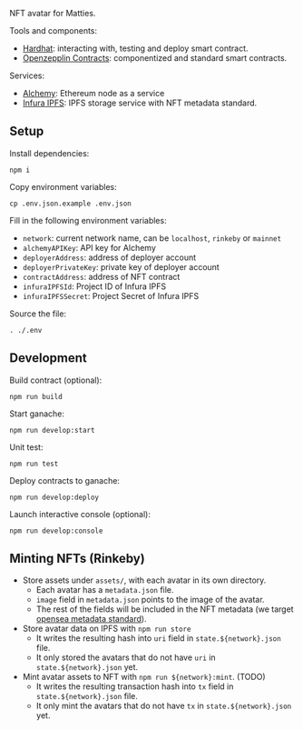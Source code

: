 NFT avatar for Matties.

Tools and components:

- [Hardhat](https://hardhat.org/): interacting with, testing and deploy smart contract.
- [Openzepplin Contracts](https://github.com/OpenZeppelin/openzeppelin-contracts): componentized and standard smart contracts.

Services:

- [Alchemy](https://www.alchemy.com/): Ethereum node as a service
- [Infura IPFS](https://infura.io/product/ipfs): IPFS storage service with NFT metadata standard.

## Setup

Install dependencies:

```
npm i
```

Copy environment variables:

```
cp .env.json.example .env.json
```

Fill in the following environment variables:

- `network`: current network name, can be `localhost`, `rinkeby` or `mainnet`
- `alchemyAPIKey`: API key for Alchemy
- `deployerAddress`: address of deployer account
- `deployerPrivateKey`: private key of deployer account
- `contractAddress`: address of NFT contract
- `infuraIPFSId`: Project ID of Infura IPFS
- `infuraIPFSSecret`: Project Secret of Infura IPFS

Source the file:

```
. ./.env
```

## Development

Build contract (optional):

```
npm run build
```

Start ganache:

```
npm run develop:start
```

Unit test:

```
npm run test
```

Deploy contracts to ganache:

```
npm run develop:deploy
```

Launch interactive console (optional):

```
npm run develop:console
```

## Minting NFTs (Rinkeby)

- Store assets under `assets/`, with each avatar in its own directory.
  - Each avatar has a `metadata.json` file.
  - `image` field in `metadata.json` points to the image of the avatar.
  - The rest of the fields will be included in the NFT metadata (we target [opensea metadata standard](https://docs.opensea.io/docs/metadata-standards)).
- Store avatar data on IPFS with `npm run store`
  - It writes the resulting hash into `uri` field in `state.${network}.json` file.
  - It only stored the avatars that do not have `uri` in `state.${network}.json` yet.
- Mint avatar assets to NFT with `npm run ${network}:mint`. (TODO)
  - It writes the resulting transaction hash into `tx` field in `state.${network}.json` file.
  - It only mint the avatars that do not have `tx` in `state.${network}.json` yet.
